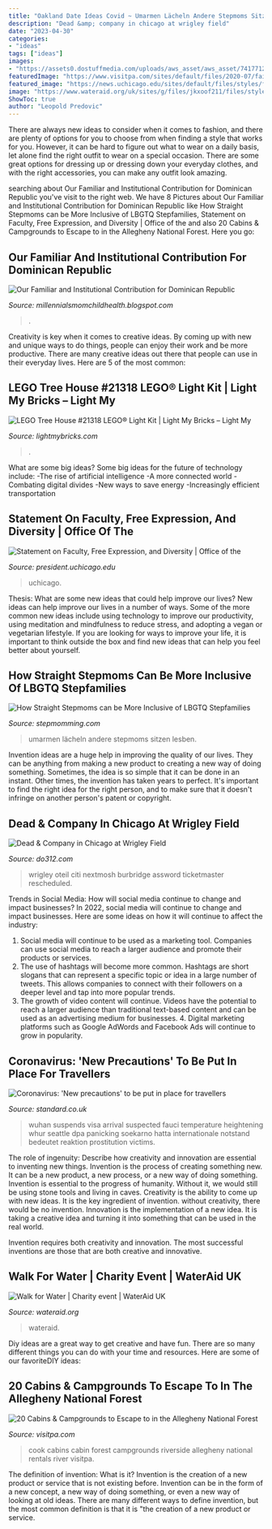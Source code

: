 ```yaml
---
title: "Oakland Date Ideas Covid ~ Umarmen Lächeln Andere Stepmoms Sitzen Lesben"
description: "Dead &amp; company in chicago at wrigley field"
date: "2023-04-30"
categories:
- "ideas"
tags: ["ideas"]
images:
- "https://assets0.dostuffmedia.com/uploads/aws_asset/aws_asset/7417712/58aeb144-f6f0-48b4-a513-6a33defb92fa.jpg"
featuredImage: "https://www.visitpa.com/sites/default/files/2020-07/fair-winds-cabin.jpg"
featured_image: "https://news.uchicago.edu/sites/default/files/styles/full_width/public/images/2020-02/Campaign1380.jpg"
image: "https://www.wateraid.org/uk/sites/g/files/jkxoof211/files/styles/wateraid_landscape/public/walk-for-water-challenge-yourself-to-walk-4-8-or-12km-a-day-this-march.jpg?itok=ioLuZDUj"
ShowToc: true
author: "Leopold Predovic"
---
```



There are always new ideas to consider when it comes to fashion, and there are plenty of options for you to choose from when finding a style that works for you. However, it can be hard to figure out what to wear on a daily basis, let alone find the right outfit to wear on a special occasion. There are some great options for dressing up or dressing down your everyday clothes, and with the right accessories, you can make any outfit look amazing.

	

		
searching about Our Familiar and Institutional Contribution for Dominican Republic you've visit to the right web. We have 8 Pictures about Our Familiar and Institutional Contribution for Dominican Republic like How Straight Stepmoms can be More Inclusive of LBGTQ Stepfamilies, Statement on Faculty, Free Expression, and Diversity | Office of the and also 20 Cabins &amp; Campgrounds to Escape to in the Allegheny National Forest. Here you go:
		
    
## Our Familiar And Institutional Contribution For Dominican Republic

<img loading=lazy src="https://lh6.googleusercontent.com/proxy/aS0V6XMvgM6vjim2VRTul3HOdP_3lJCs8Y_5a_6XuLpilMI4cmTrveaq_gYTN0xptK2_TEOA1Fc4gCEskJ4vcJIO2_Q=w1200-h630-n-k-no-nu" onerror="this.onerror=null;this.src='https://tse2.mm.bing.net/th?id=OIP.jM3XHBpm_wopPAbrHO6rBAHaFj&amp;pid=15.1';" alt="Our Familiar and Institutional Contribution for Dominican Republic">

_Source: millennialsmomchildhealth.blogspot.com_

>. 

	

Creativity is key when it comes to creative ideas. By coming up with new and unique ways to do things, people can enjoy their work and be more productive. There are many creative ideas out there that people can use in their everyday lives. Here are 5 of the most common: 

    
## LEGO Tree House #21318 LEGO® Light Kit | Light My Bricks – Light My

<img loading=lazy src="https://cdn.shopify.com/s/files/1/2138/8145/products/21318-LEGO-Tree-House-Front-Clean-Light-My-Bricks.jpg?v=1599709188" onerror="this.onerror=null;this.src='https://tse2.mm.bing.net/th?id=OIP.6JJL3mldRAqlddtHWfhHHAHaHa&amp;pid=15.1';" alt="LEGO Tree House #21318 LEGO® Light Kit | Light My Bricks – Light My">

_Source: lightmybricks.com_

>. 

	

What are some big ideas?
Some big ideas for the future of technology include: 
-The rise of artificial intelligence 
-A more connected world 
-Combating digital divides 
-New ways to save energy 
-Increasingly efficient transportation

    
## Statement On Faculty, Free Expression, And Diversity | Office Of The

<img loading=lazy src="https://news.uchicago.edu/sites/default/files/styles/full_width/public/images/2020-02/Campaign1380.jpg" onerror="this.onerror=null;this.src='https://tse3.mm.bing.net/th?id=OIP.Xwm3UaTvS5N5tKMIKWUAJQHaEK&amp;pid=15.1';" alt="Statement on Faculty, Free Expression, and Diversity | Office of the">

_Source: president.uchicago.edu_

>uchicago. 

	

Thesis: What are some new ideas that could help improve our lives?
New ideas can help improve our lives in a number of ways. Some of the more common new ideas include using technology to improve our productivity, using meditation and mindfulness to reduce stress, and adopting a vegan or vegetarian lifestyle. If you are looking for ways to improve your life, it is important to think outside the box and find new ideas that can help you feel better about yourself.

    
## How Straight Stepmoms Can Be More Inclusive Of LBGTQ Stepfamilies

<img loading=lazy src="https://stepmomming.com/wp-content/uploads/2020/06/Depositphotos_349515710_xl-2015-2.jpg" onerror="this.onerror=null;this.src='https://tse2.mm.bing.net/th?id=OIP.x4ckYGg5alGPfsnLMre8WAHaEo&amp;pid=15.1';" alt="How Straight Stepmoms can be More Inclusive of LBGTQ Stepfamilies">

_Source: stepmomming.com_

>umarmen lächeln andere stepmoms sitzen lesben. 

	

Invention ideas are a huge help in improving the quality of our lives. They can be anything from making a new product to creating a new way of doing something. Sometimes, the idea is so simple that it can be done in an instant. Other times, the invention has taken years to perfect. It's important to find the right idea for the right person, and to make sure that it doesn't infringe on another person's patent or copyright.

    
## Dead &amp; Company In Chicago At Wrigley Field

<img loading=lazy src="https://assets0.dostuffmedia.com/uploads/aws_asset/aws_asset/7417712/58aeb144-f6f0-48b4-a513-6a33defb92fa.jpg" onerror="this.onerror=null;this.src='https://tse2.mm.bing.net/th?id=OIP.WeB3oigkQN34VvFtW8L9hQHaD4&amp;pid=15.1';" alt="Dead &amp; Company in Chicago at Wrigley Field">

_Source: do312.com_

>wrigley oteil citi nextmosh burbridge assword ticketmaster rescheduled. 

	

Trends in Social Media: How will social media continue to change and impact businesses?
In 2022, social media will continue to change and impact businesses. Here are some ideas on how it will continue to affect the industry: 
1. Social media will continue to be used as a marketing tool. Companies can use social media to reach a larger audience and promote their products or services. 
2. The use of hashtags will become more common. Hashtags are short slogans that can represent a specific topic or idea in a large number of tweets. This allows companies to connect with their followers on a deeper level and tap into more popular trends. 
3. The growth of video content will continue. Videos have the potential to reach a larger audience than traditional text-based content and can be used as an advertising medium for businesses. 4. Digital marketing platforms such as Google AdWords and Facebook Ads will continue to grow in popularity.

    
## Coronavirus: &#039;New Precautions&#039; To Be Put In Place For Travellers

<img loading=lazy src="https://static.standard.co.uk/s3fs-public/thumbnails/image/2020/01/22/09/coronaviruschecks220120.jpg" onerror="this.onerror=null;this.src='https://tse3.mm.bing.net/th?id=OIP.02jiU563ZhPlsglcUt2SZwHaE8&amp;pid=15.1';" alt="Coronavirus: &#039;New precautions&#039; to be put in place for travellers">

_Source: standard.co.uk_

>wuhan suspends visa arrival suspected fauci temperature heightening whur seattle dpa panicking soekarno hatta internationale notstand bedeutet reaktion prostitution victims. 

	

The role of ingenuity: Describe how creativity and innovation are essential to inventing new things.
Invention is the process of creating something new. It can be a new product, a new process, or a new way of doing something. Invention is essential to the progress of humanity. Without it, we would still be using stone tools and living in caves.
Creativity is the ability to come up with new ideas. It is the key ingredient of invention. without creativity, there would be no invention. Innovation is the implementation of a new idea. It is taking a creative idea and turning it into something that can be used in the real world.

Invention requires both creativity and innovation. The most successful inventions are those that are both creative and innovative.

    
## Walk For Water | Charity Event | WaterAid UK

<img loading=lazy src="https://www.wateraid.org/uk/sites/g/files/jkxoof211/files/styles/wateraid_landscape/public/walk-for-water-challenge-yourself-to-walk-4-8-or-12km-a-day-this-march.jpg?itok=ioLuZDUj" onerror="this.onerror=null;this.src='https://tse1.mm.bing.net/th?id=OIP.zyqM-TL6xuU_YS0_bU6DdAHaDk&amp;pid=15.1';" alt="Walk for Water | Charity event | WaterAid UK">

_Source: wateraid.org_

>wateraid. 

	

Diy ideas are a great way to get creative and have fun. There are so many different things you can do with your time and resources. Here are some of our favoriteDIY ideas:

    
## 20 Cabins &amp; Campgrounds To Escape To In The Allegheny National Forest

<img loading=lazy src="https://www.visitpa.com/sites/default/files/2020-07/fair-winds-cabin.jpg" onerror="this.onerror=null;this.src='https://tse3.mm.bing.net/th?id=OIP.Hc9hPfVFTPCjcPq48AFcgAHaE7&amp;pid=15.1';" alt="20 Cabins &amp; Campgrounds to Escape to in the Allegheny National Forest">

_Source: visitpa.com_

>cook cabins cabin forest campgrounds riverside allegheny national rentals river visitpa. 

	

The definition of invention: What is it?
Invention is the creation of a new product or service that is not existing before. Invention can be in the form of a new concept, a new way of doing something, or even a new way of looking at old ideas. There are many different ways to define invention, but the most common definition is that it is "the creation of a new product or service.

